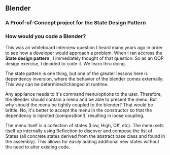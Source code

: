 ## Blender  
### A Proof-of-Concept project for the State Design Pattern

### How would you code a Blender?  

<p align="left">
This was an whiteboard interview question I heard many years ago in order to see how a developer would approach a problem.  When I ran accross the <strong> State design pattern </strong>, I immediately thought of that question.  So as an OOP design exercise, I decided to code it.  We learn thru doing.</p>

<p align="left">
The state pattern is one thing, but one of the greater lessons here is dependency inversion, where the behavior of the blender comes externally. This way can be determined/changed at runtime.</p>
  
<p align="left">Any appliance needs to it's command menu/options to the user.  Therefore, the Blender should contain a menu and be able to present the menu.  But why should the menu be tightly coupled to the blender?  That would be brittle.  No, it's better to accept the menu in the constructor so that the dependency is injected (composition!), resulting in loose coupling.</p>

<p align="left">
The menu itself is a collection of states (Low, High, Off, etc).  The menu sets itself up internally using Reflection to discover and compose the list of States (all concrete states derived from the abstract base class and found in the assembly).  This allows for easily adding additional new states without the need to alter existing code.</p>
